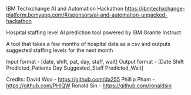 IBM Techxchange 
AI and Automation Hackathon
https://ibmtechxchange-platform.bemyapp.com/#/sponsors/ai-and-automation-unpacked-hackathon

Hospital staffing level AI prediction tool powered by IBM Granite Instruct

A tool that takes a few months of hospital data as a csv and outputs suggested staffing levels for the next month

Input format - [date, shift, pat, day, staff, wait]
Output format - [Date Shift Predicted_Patients Day Suggested_Staff Predicted_Wait]

Credits:
David Woo - https://github.com/da255
Phillip Pham - https://github.com/PHIQW
Ronald Sin - https://github.com/ronaldsin


